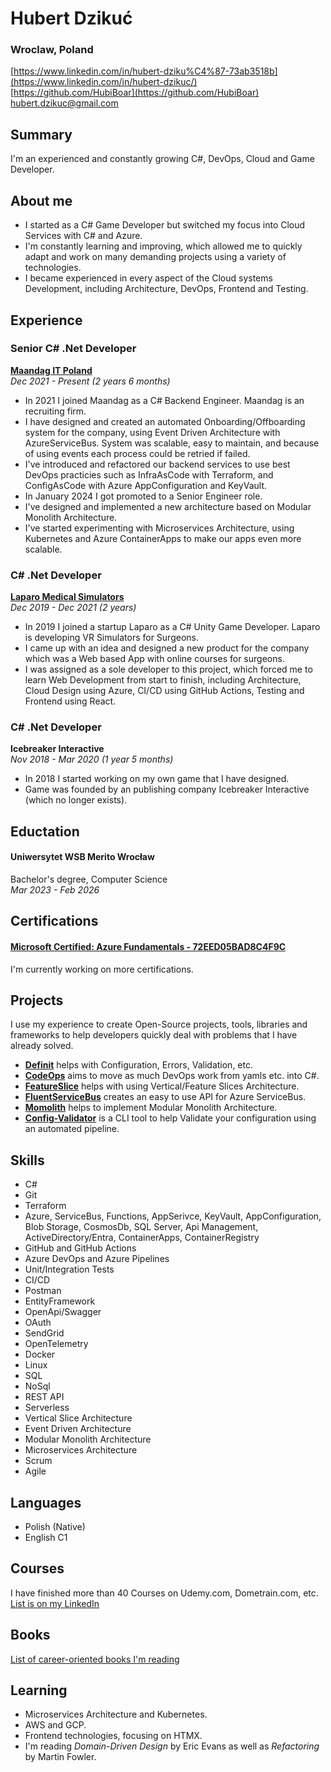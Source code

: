# Hubert Dzikuć
### Wroclaw, Poland

[https://www.linkedin.com/in/hubert-dziku%C4%87-73ab3518b](https://www.linkedin.com/in/hubert-dzikuc/)
<br>[https://github.com/HubiBoar](https://github.com/HubiBoar)
<br>[hubert.dzikuc@gmail.com](mailto:hubert.dzikuc@gmail.com)

## Summary  
I'm an experienced and constantly growing C#, DevOps, Cloud and Game Developer.

## About me
- I started as a C# Game Developer but switched my focus into Cloud Services with C# and Azure.
- I'm constantly learning and improving, which allowed me to quickly adapt and work on many demanding projects using a variety of technologies.
- I became experienced in every aspect of the Cloud systems Development, including Architecture, DevOps, Frontend and Testing.

## Experience
### Senior C# .Net Developer
**[Maandag IT Poland](https://www.linkedin.com/company/maandag-poland/)**
<br>*Dec 2021 - Present (2 years 6 months)*
- In 2021 I joined Maandag as a C# Backend Engineer. Maandag is an recruiting firm.
- I have designed and created an automated Onboarding/Offboarding system for the company, using Event Driven Architecture with AzureServiceBus.
  System was scalable, easy to maintain, and because of using events each process could be retried if failed.
- I've introduced and refactored our backend services to use best DevOps practicies such as InfraAsCode with Terraform, and ConfigAsCode with Azure AppConfiguration and KeyVault.
- In January 2024 I got promoted to a Senior Engineer role.
- I've designed and implemented a new architecture based on Modular Monolith Architecture.
- I've started experimenting with Microservices Architecture, using Kubernetes and Azure ContainerApps to make our apps even more scalable.

### C# .Net Developer
**[Laparo Medical Simulators](https://www.linkedin.com/company/laparo-simulators/)**
<br>*Dec 2019 - Dec 2021 (2 years)*
- In 2019 I joined a startup Laparo as a C# Unity Game Developer. Laparo is developing VR Simulators for Surgeons.
- I came up with an idea and designed a new product for the company which was a Web based App with online courses for surgeons.
- I was assigned as a sole developer to this project, which forced me to learn Web Development from start to finish, including Architecture, Cloud Design using Azure, CI/CD using GitHub Actions, Testing and Frontend using React.

### C# .Net Developer
**Icebreaker Interactive**
<br>*Nov 2018 - Mar 2020 (1 year 5 months)*
- In 2018 I started working on my own game that I have designed.
- Game was founded by an publishing company Icebreaker Interactive (which no longer exists).

## Eductation
#### Uniwersytet WSB Merito Wrocław
Bachelor's degree, Computer Science
<br>*Mar 2023 - Feb 2026*

## Certifications
#### [Microsoft Certified: Azure Fundamentals - 72EED05BAD8C4F9C](https://learn.microsoft.com/en-us/users/hubertdziku-4066/credentials/72eed05bad8c4f9c?ref=https%3A%2F%2Fwww.linkedin.com%2F)
I'm currently working on more certifications.

## Projects
I use my experience to create Open-Source projects, tools, libraries and frameworks to help developers quickly deal with problems that I have already solved.
- [**Definit**](https://github.com/HubiBoar/Definit) helps with Configuration, Errors, Validation, etc.
- [**CodeOps**](https://github.com/HubiBoar/CodeOps) aims to move as much DevOps work from yamls etc. into C#.
- [**FeatureSlice**](https://github.com/HubiBoar/FeatureSlice) helps with using Vertical/Feature Slices Architecture.
- [**FluentServiceBus**](https://github.com/HubiBoar/FluentServiceBus) creates an easy to use API for Azure ServiceBus.
- [**Momolith**](https://github.com/HubiBoar/Momolith) helps to implement Modular Monolith Architecture.
- [**Config-Validator**](https://github.com/HubiBoar/config-validator) is a CLI tool to help Validate your configuration using an automated pipeline.

## Skills
- C#
- Git
- Terraform
- Azure, ServiceBus, Functions, AppSerivce, KeyVault, AppConfiguration, Blob Storage, CosmosDb, SQL Server, Api Management, ActiveDirectory/Entra, ContainerApps, ContainerRegistry
- GitHub and GitHub Actions
- Azure DevOps and Azure Pipelines
- Unit/Integration Tests
- CI/CD
- Postman
- EntityFramework
- OpenApi/Swagger
- OAuth
- SendGrid
- OpenTelemetry
- Docker
- Linux
- SQL
- NoSql
- REST API
- Serverless
- Vertical Slice Architecture
- Event Driven Architecture
- Modular Monolith Architecture
- Microservices Architecture
- Scrum
- Agile

## Languages
- Polish (Native)
- English C1

## Courses
I have finished more than 40 Courses on Udemy.com, Dometrain.com, etc. [List is on my LinkedIn](https://www.linkedin.com/in/hubert-dzikuc/details/courses/)

## Books
[List of career-oriented books I'm reading](https://github.com/HubiBoar/HubiBoar/blob/main/Books.md)

## Learning
- Microservices Architecture and Kubernetes.
- AWS and GCP.
- Frontend technologies, focusing on HTMX.
- I'm reading *Domain-Driven Design* by Eric Evans as well as *Refactoring* by Martin Fowler.
